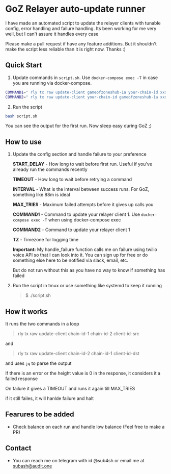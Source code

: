 # GoZ Relayer auto-update runner

I have made an automated script to update the relayer clients with tunable config, error handling and failure handling. Its been working for me very well, but I can't assure it handles every case

Please  make a pull request if have any feature additions. But it shouldn't make the script less reliable than it is right now. Thanks :)

## Quick Start

1. Update commands in `script.sh`. Use `docker-compose exec -T` in case you are running via docker-compose.

```bash
COMMAND1=" rly tx raw update-client gameofzoneshub-1a your-chain-id xxxxxxxxx"
COMMAND2=" rly tx raw update-client your-chain-id gameofzoneshub-1a xxxxxxxxx"
```
2. Run the script

```bash
bash script.sh
```

You can see the output for the first run. Now sleep easy during GoZ ;)


## How to use

1. Update the config section and handle failure to your preference

    **START_DELAY** - How long to wait before first run. Useful if you've already run the commands recently

    **TIMEOUT** - How long to wait before retrying a command

    **INTERVAL** - What is the interval between success runs. For GoZ, something like 88m is ideal

    **MAX_TRIES** - Maximum failed attempts before it gives up calls you

    **COMMAND1** - Command to update your relayer client 1. Use `docker-compose exec -T` when using docker-compose exec

    **COMMAND2** - Command to update your relayer client 1

    **TZ** - Timezone for logging time

    **Important:** My handle_failure function calls me on failure using twilio voice API so that I can look into it. You can sign up for free or do something else here to be notified via slack, email, etc. 

    But do not run without this as you have no way to know if something has failed

2. Run the script in tmux or use something like systemd to keep it running

    > $ ./script.sh


## How it works

It runs the two commands in a loop

> rly tx raw update-client chain-id-1 chain-id-2 client-id-src

and 

> rly tx raw update-client chain-id-2 chain-id-1
client-id-dst

and uses `jq` to parse the output

If there is an error or the height value is 0 in the response, it considers it a failed response

On failure it gives a TIMEOUT and runs it again till MAX_TRIES

if it still failes, it will hanlde failure and halt

## Fearures to be added

- Check balance on each run and handle low balance (Feel free to make a PR)

## Contact

- You can reach me on telegram with id @sub4sh or email me at subash@audit.one
